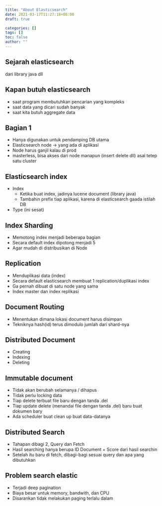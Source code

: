 ```yaml
---
title: "About Elasticsearch"
date: 2021-03-17T11:27:18+08:00
draft: true

categories: []
tags: []
toc: false
author: ""
---
```

## Sejarah elasticsearch
dari library java dll

## Kapan butuh elasticsearch
- saat program membutuhkan pencarian yang kompleks
- saat data yang dicari sudah banyak
- saat kita butuh aggregate data

## Bagian 1
- Hanya digunakan untuk pendamping DB utama
- Elasticsearch node -> yang ada di aplikasi
- Node harus ganjil kalau di prod
- masterless, bisa akses dari node manapun (insert delete dll) asal tetep satu cluster

## Elasticsearch index
- Index
   - Ketika buat index, jadinya lucene document (library java)
   - Tambahin prefix tiap aplikasi, karena di elasticsearch gaada istilah DB
- Type (ini sesat)

## Index Sharding
- Memotong index menjadi beberapa bagian
- Secara default index dipotong menjadi 5
- Agar mudah di distribusikan di Node

## Replication
- Menduplikasi data (index)
- Secara default elasticsearch membuat 1 replication/duplikasi index
- Ga pernah dibuat di satu node yang sama
- Index master dan index replikasi

## Document Routing
- Menentukan dimana lokasi document harus disimpan
- Tekniknya hash(id) terus dimodulo jumlah dari shard-nya

## Distributed Document
- Creating
- Indexing
- Deleting

## Immutable document
- Tidak akan berubah selamanya / dihapus
- Tidak perlu locking data
- Tiap delete terbuat file baru dengan tanda .del
- Tiap update delete (menandai file dengan tanda .del) baru buat dokumen bary
- Ada scheduler buat clean up buat data-datanya

## Distributed Search
- Tahapan dibagi 2, Query dan Fetch
- Hasil searching hanya berupa ID Document + Score dari hasil searchin
- Setelah itu baru di fetch, dibagi-bagi sesuai query dan apa yang dibutuhkan

## Problem search elastic
- Terjadi deep pagination
- Biaya besar untuk memory, bandwith, dan CPU
- Disarankan tidak melakukan paging terlalu dalam